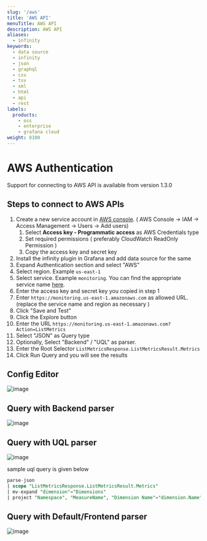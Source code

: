 ```yaml
---
slug: '/aws'
title: 'AWS API'
menuTitle: AWS API
description: AWS API
aliases:
  - infinity
keywords:
  - data source
  - infinity
  - json
  - graphql
  - csv
  - tsv
  - xml
  - html
  - api
  - rest
labels:
  products:
    - oss
    - enterprise
    - grafana cloud
weight: 8100
---
```


# AWS Authentication

Support for connecting to AWS API is available from version 1.3.0

## Steps to connect to AWS APIs

1. Create a new service account in [AWS console](https://us-east-1.console.aws.amazon.com/iam/home#/users$new?step=details). ( AWS Console -> IAM -> Access Management -> Users -> Add users)
   1. Select **Access key - Programmatic access** as AWS Credentials type
   2. Set required permissions ( preferably CloudWatch ReadOnly Permission )
   3. Copy the access key and secret key
2. Install the infinity plugin in Grafana and add data source for the same
3. Expand Authentication section and select "AWS"
4. Select region. Example `us-east-1`
5. Select service. Example `monitoring`. You can find the appropriate service name [here](https://docs.aws.amazon.com/general/latest/gr/aws-service-information.html).
6. Enter the access key and secret key you copied in step 1
7. Enter `https://monitoring.us-east-1.amazonaws.com` as allowed URL. (replace the service name and region as necessary )
8. Click "Save and Test"
9. Click the Explore button
10. Enter the URL `https://monitoring.us-east-1.amazonaws.com?Action=ListMetrics`
11. Select "JSON" as Query type
12. Optionally, Select "Backend" / "UQL" as parser.
13. Enter the Root Selector `ListMetricsResponse.ListMetricsResult.Metrics`
14. Click Run Query and you will see the results

## Config Editor

![image](https://user-images.githubusercontent.com/153843/210791648-7d05d435-2a26-469c-9bfd-e4db98018999.png#center)

## Query with Backend parser

![image](https://user-images.githubusercontent.com/153843/210788954-e8bf3fab-e1c7-426d-8e87-610315c6afee.png#center)

## Query with UQL parser

![image](https://user-images.githubusercontent.com/153843/210791302-178391c9-93f9-4449-8f5a-8e14a3db1eff.png#center)

sample uql query is given below

```sql
parse-json
| scope "ListMetricsResponse.ListMetricsResult.Metrics"
| mv-expand "dimension"="Dimensions"
| project "Namespace", "MeasureName", "Dimension Name"="dimension.Name", "Dimension Value"="dimension.Value"
```

## Query with Default/Frontend parser

![image](https://user-images.githubusercontent.com/153843/210790702-af822bdc-e974-4410-83b2-8e7776f03516.png#center)
